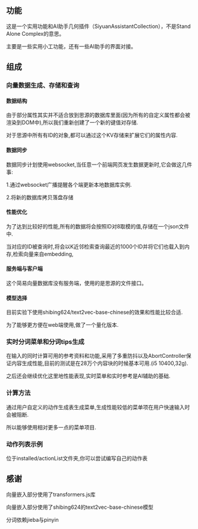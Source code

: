 ## 功能

这是一个实用功能和AI助手几何插件（SiyuanAssistantCollection），不是Stand Alone Complex的意思。

主要是一些实用小工功能，还有一些AI助手的界面对接。

## 组成

### 向量数据生成、存储和查询

#### 数据结构

由于部分属性其实并不适合放到思源的数据库里面(因为所有的自定义属性都会被渲染到DOM中),所以我们重新创建了一个新的键值对存储.

对于思源中所有有ID的对象,都可以通过这个KV存储来扩展它们的属性内容.

#### 数据同步

数据同步计划使用websocket,当任意一个前端网页发生数据更新时,它会做这几件事:

1.通过websocket广播提醒各个端更新本地数据库实例.

2.将新的数据库拷贝落盘存储

#### 性能优化

为了达到比较好的性能,所有的数据将会按照ID对8取模的值,存储在一个json文件中.

当对应的ID被查询时,将会以K近邻检索查询最近的1000个ID并将它们也载入到内存,检索向量来自embedding,


#### 服务端与客户端

这个简易向量数据库没有服务端，使用的是思源的文件接口。

#### 模型选择

目前实验下使用shibing624/text2vec-base-chinese的效果和性能比较合适.

为了能够更方便在web端使用,做了一个量化版本.

### 实时分词菜单和分词tips生成

在输入的同时计算可用的参考资料和功能,采用了多重防抖以及AbortController保证内容生成性能,目前的测试是在28万个内容块的时候基本可用.(i5 10400,32g).

之后还会继续优化这里地性能表现,实时菜单和实时参考是AI辅助的基础.

### 计算方法

通过用户自定义的动作生成表生成菜单,生成性能较低的菜单项在用户快速输入时会被阻断.

所以能够使用相对更多一点的菜单项目.

### 动作列表示例

位于installed/actionList文件夹,你可以尝试编写自己的动作表



## 感谢

向量嵌入部分使用了transformers.js库

向量嵌入部分使用了shibing624的text2vec-base-chinese模型

分词依赖jieba与pinyin